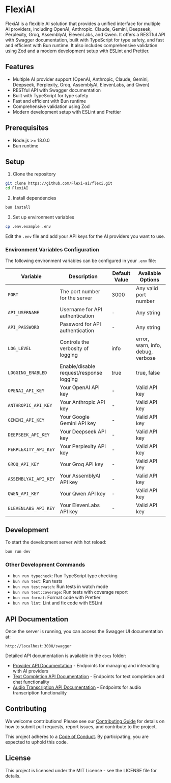 # FlexiAI

FlexiAI is a flexible AI solution that provides a unified interface for multiple AI providers, including OpenAI, Anthropic. Claude, Gemini, Deepseek, Perplexity, Groq, AssemblyAI, ElevenLabs, and Qwen. It offers a RESTful API with Swagger documentation, built with TypeScript for type safety, and fast and efficient with Bun runtime. It also includes comprehensive validation using Zod and a modern development setup with ESLint and Prettier.

## Features

- Multiple AI provider support (OpenAI, Anthropic, Claude, Gemini, Deepseek, Perplexity, Groq, AssemblyAI, ElevenLabs, and Qwen)
- RESTful API with Swagger documentation
- Built with TypeScript for type safety
- Fast and efficient with Bun runtime
- Comprehensive validation using Zod
- Modern development setup with ESLint and Prettier

## Prerequisites

- Node.js >= 18.0.0
- Bun runtime

## Setup

1. Clone the repository

```bash
git clone https://github.com/Flexi-ai/flexi.git
cd FlexiAI
```

2. Install dependencies

```bash
bun install
```

3. Set up environment variables

```bash
cp .env.example .env
```

Edit the `.env` file and add your API keys for the AI providers you want to use.

### Environment Variables Configuration

The following environment variables can be configured in your `.env` file:

| Variable             | Description                             | Default Value | Available Options                 |
| -------------------- | --------------------------------------- | ------------- | --------------------------------- |
| `PORT`               | The port number for the server          | 3000          | Any valid port number             |
| `API_USERNAME`       | Username for API authentication         | -             | Any string                        |
| `API_PASSWORD`       | Password for API authentication         | -             | Any string                        |
| `LOG_LEVEL`          | Controls the verbosity of logging       | info          | error, warn, info, debug, verbose |
| `LOGGING_ENABLED`    | Enable/disable request/response logging | true          | true, false                       |
| `OPENAI_API_KEY`     | Your OpenAI API key                     | -             | Valid API key                     |
| `ANTHROPIC_API_KEY`  | Your Anthropic API key                  | -             | Valid API key                     |
| `GEMINI_API_KEY`     | Your Google Gemini API key              | -             | Valid API key                     |
| `DEEPSEEK_API_KEY`   | Your Deepseek API key                   | -             | Valid API key                     |
| `PERPLEXITY_API_KEY` | Your Perplexity API key                 | -             | Valid API key                     |
| `GROQ_API_KEY`       | Your Groq API key                       | -             | Valid API key                     |
| `ASSEMBLYAI_API_KEY` | Your AssemblyAI API key                 | -             | Valid API key                     |
| `QWEN_API_KEY`       | Your Qwen API key                       | -             | Valid API key                     |
| `ELEVENLABS_API_KEY` | Your ElevenLabs API key                 | -             | Valid API key                     |

## Development

To start the development server with hot reload:

```bash
bun run dev
```

### Other Development Commands

- `bun run typecheck`: Run TypeScript type checking
- `bun run test`: Run tests
- `bun run test:watch`: Run tests in watch mode
- `bun run test:coverage`: Run tests with coverage report
- `bun run format`: Format code with Prettier
- `bun run lint`: Lint and fix code with ESLint

## API Documentation

Once the server is running, you can access the Swagger UI documentation at:

```
http://localhost:3000/swagger
```

Detailed API documentation is available in the `docs` folder:

- [Provider API Documentation](docs/provider.md) - Endpoints for managing and interacting with AI providers
- [Text Completion API Documentation](docs/text-provider.md) - Endpoints for text completion and chat functionality
- [Audio Transcription API Documentation](docs/audio-provider.md) - Endpoints for audio transcription functionality

## Contributing

We welcome contributions! Please see our [Contributing Guide](CONTRIBUTING.md) for details on how to submit pull requests, report issues, and contribute to the project.

This project adheres to a [Code of Conduct](CODE_OF_CONDUCT.md). By participating, you are expected to uphold this code.

## License

This project is licensed under the MIT License - see the LICENSE file for details.
